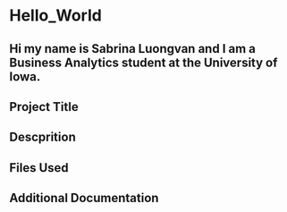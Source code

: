 # Hello_World
Hi my name is Sabrina Luongvan and I am a Business Analytics student at the University of Iowa.
---
Project Title
---
Descprition
---
Files Used
---
Additional Documentation
---
